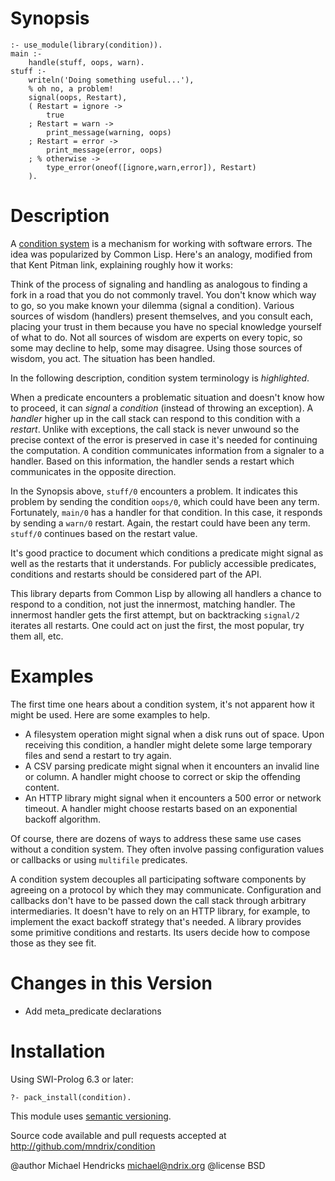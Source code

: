 # Synopsis

    :- use_module(library(condition)).
    main :-
        handle(stuff, oops, warn).
    stuff :-
        writeln('Doing something useful...'),
        % oh no, a problem!
        signal(oops, Restart),
        ( Restart = ignore ->
            true
        ; Restart = warn ->
            print_message(warning, oops)
        ; Restart = error ->
            print_message(error, oops)
        ; % otherwise ->
            type_error(oneof([ignore,warn,error]), Restart)
        ).

# Description

A [condition system](http://www.nhplace.com/kent/Papers/Condition-Handling-2001.html) is a mechanism for working with software errors.  The idea was popularized by Common Lisp.  Here's an analogy, modified from that Kent Pitman link, explaining roughly how it works:

Think of the process of signaling and handling as analogous to finding a fork in a road that you do not commonly travel.  You don't know which way to go, so you make known your dilemma (signal a condition).  Various sources of wisdom (handlers) present themselves, and you consult each, placing your trust in them because you have no special knowledge yourself of what to do.  Not all sources of wisdom are experts on every topic, so some may decline to help, some may disagree.  Using those sources of wisdom, you act.  The situation has been handled.

In the following description, condition system terminology is *highlighted*.

When a predicate encounters a problematic situation and doesn't know how to proceed, it can *signal* a *condition* (instead of throwing an exception).  A *handler* higher up in the call stack can respond to this condition with a *restart*.  Unlike with exceptions, the call stack is never unwound so the precise context of the error is preserved in case it's needed for continuing the computation.  A condition communicates information from a signaler to a handler.  Based on this information, the handler sends a restart which communicates in the opposite direction.

In the Synopsis above, `stuff/0` encounters a problem.  It indicates this problem by sending the condition `oops/0`, which could have been any term.  Fortunately, `main/0` has a handler for that condition.  In this case, it responds by sending a `warn/0` restart.  Again, the restart could have been any term.  `stuff/0` continues based on the restart value.

It's good practice to document which conditions a predicate might signal as well as the restarts that it understands.  For publicly accessible predicates, conditions and restarts should be considered part of the API.

This library departs from Common Lisp by allowing all handlers a chance to respond to a condition, not just the innermost, matching handler.  The innermost handler gets the first attempt, but on backtracking `signal/2` iterates all restarts.  One could act on just the first, the most popular, try them all, etc.

# Examples

The first time one hears about a condition system, it's not apparent how it might be used.  Here are some examples to help.

  * A filesystem operation might signal when a disk runs out of space.
    Upon receiving this condition, a handler might delete some large
    temporary files and send a restart to try again.
  * A CSV parsing predicate might signal when it encounters an invalid
    line or column.  A handler might choose to correct or skip the offending
    content.
  * An HTTP library might signal when it encounters a 500 error or
    network timeout.  A handler might choose restarts based on an
    exponential backoff algorithm.

Of course, there are dozens of ways to address these same use cases without a condition system.  They often involve passing configuration values or callbacks or using `multifile` predicates.

A condition system decouples all participating software components by agreeing on a protocol by which they may communicate.  Configuration and callbacks don't have to be passed down the call stack through arbitrary intermediaries.  It doesn't have to rely on an HTTP library, for example, to implement the exact backoff strategy that's needed.  A library provides some primitive conditions and restarts.  Its users decide how to compose those as they see fit.

# Changes in this Version

  * Add meta_predicate declarations

# Installation

Using SWI-Prolog 6.3 or later:

    ?- pack_install(condition).

This module uses [semantic versioning](http://semver.org/).

Source code available and pull requests accepted at
http://github.com/mndrix/condition

@author Michael Hendricks <michael@ndrix.org>
@license BSD
